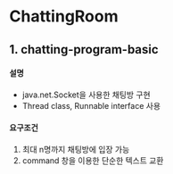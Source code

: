 # ChattingRoom

## 1. chatting-program-basic
#### 설명
* java.net.Socket을 사용한 채팅방 구현
* Thread class, Runnable interface 사용
#### 요구조건
1. 최대 n명까지 채팅방에 입장 가능
2. command 창을 이용한 단순한 텍스트 교환
